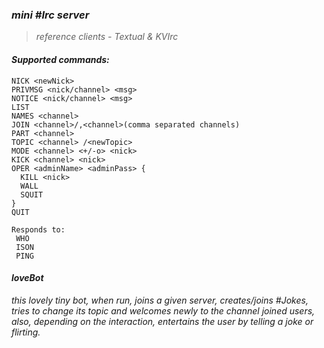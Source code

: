 ### ***mini #Irc server***
>_reference clients - Textual & KVIrc_

#### _Supported commands:_
```
NICK <newNick>
PRIVMSG <nick/channel> <msg>
NOTICE <nick/channel> <msg>
LIST
NAMES <channel>
JOIN <channel>/,<channel>(comma separated channels)
PART <channel>
TOPIC <channel> /<newTopic>
MODE <channel> <+/-o> <nick>
KICK <channel> <nick> 
OPER <adminName> <adminPass> {
  KILL <nick>
  WALL
  SQUIT
}
QUIT

Responds to:
 WHO
 ISON
 PING
 ```
 #### ***loveBot***
 _this lovely tiny bot, when run, joins a given server, creates/joins #Jokes, tries to change its topic and welcomes newly_
 _to the channel joined users, also, depending on the interaction, entertains the user by telling a joke or flirting._
